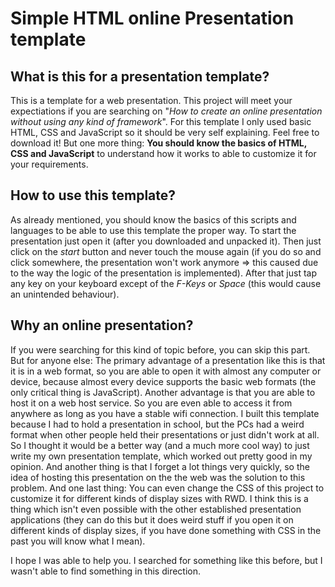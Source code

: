 # Simple HTML online Presentation template

## What is this for a presentation template?
This is a template for a web presentation. This project will meet your expectiations if you are searching on "_How to create an online presentation without using any kind of framework_".
For this template I only used basic HTML, CSS and JavaScript so it should be very self explaining. Feel free to download it!
But one more thing: **You should know the basics of HTML, CSS and JavaScript** to understand how it works to able to customize it for your requirements.

## How to use this template?
As already mentioned, you should know the basics of this scripts and languages to be able to use this template the proper way.
To start the presentation just open it (after you downloaded and unpacked it). Then just click on the _start_ button and never touch the mouse again (if you do so and click somewhere, the presentation won't work anymore => this caused due to the way the logic of the presentation is implemented). After that just tap any key on your keyboard except of the _F-Keys_ or _Space_ (this would cause an unintended behaviour).

## Why an online presentation?
If you were searching for this kind of topic before, you can skip this part. But for anyone else:
The primary advantage of a presentation like this is that it is in a web format, so you are able to open it with almost any computer or device, because almost every device supports the basic web formats (the only critical thing is JavaScript). Another advantage is that you are able to host it on a web host service. So you are even able to access it from anywhere as long as you have a stable wifi connection.
I built this template because I had to hold a presentation in school, but the PCs had a weird format when other people held their presentations or just didn't work at all. So I thought it would be a better way (and a much more cool way) to just write my own presentation template, which worked out pretty good in my opinion. And another thing is that I forget a lot things very quickly, so the idea of hosting this presentation on the the web was the solution to this problem.
And one last thing: You can even change the CSS of this project to customize it for different kinds of display sizes with RWD. I think this is a thing which isn't even possible with the other established presentation applications (they can do this but it does weird stuff if you open it on different kinds of display sizes, if you have done something with CSS in the past you will know what I mean).


I hope I was able to help you. I searched for something like this before, but I wasn't able to find something in this direction.
